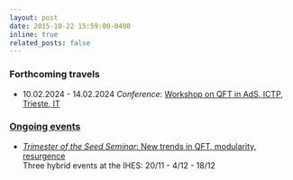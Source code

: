 ```yaml
---
layout: post
date: 2015-10-22 15:59:00-0400
inline: true
related_posts: false
---
```



<h3>Forthcoming travels</h3>


- 10.02.2024 - 14.02.2024  <i>Conference</i>: <a href="https://indico.math.cnrs.fr/category/531" target="_blank">Workshop on QFT in AdS, ICTP, Trieste, IT<br/>
   


<h3>Ongoing events</h3>

- <i>Trimester of the Seed Seminar</i>: <a href="https://indico.math.cnrs.fr/category/531" target="_blank">New trends in QFT, modularity, resurgence</a><br/>
Three hybrid events at the IHES: 20/11 - 4/12 - 18/12
